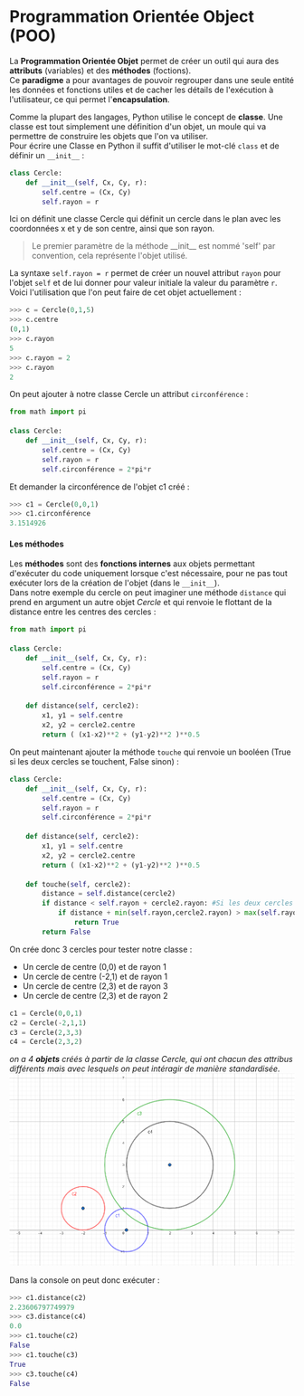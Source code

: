 # Programmation Orientée Object (POO)

La **Programmation Orientée Objet** permet de créer un outil qui aura des **attributs** (variables) et des **méthodes** (foctions).  
Ce **paradigme** a pour avantages de pouvoir regrouper dans une seule entité les données et fonctions utiles et de cacher les détails de l'exécution à l'utilisateur, ce qui permet l'**encapsulation**.

Comme la plupart des langages, Python utilise le concept de **classe**. Une classe est tout simplement une définition d'un objet, un moule qui va permettre de construire les objets que l'on va utiliser.  
Pour écrire une Classe en Python il suffit d'utiliser le mot-clé `class` et de définir un `__init__` :
```python
class Cercle:
    def __init__(self, Cx, Cy, r):
        self.centre = (Cx, Cy)
        self.rayon = r
```
Ici on définit une classe Cercle qui définit un cercle dans le plan avec les coordonnées x et y de son centre, ainsi que son rayon. 
> Le premier paramètre de la méthode \_\_init\_\_ est nommé 'self' par convention, cela représente l'objet utilisé.

La syntaxe `self.rayon = r` permet de créer un nouvel attribut `rayon` pour l'objet `self` et de lui donner pour valeur initiale la valeur du paramètre `r`.  
Voici l'utilisation que l'on peut faire de cet objet actuellement :
```python
>>> c = Cercle(0,1,5)
>>> c.centre
(0,1)
>>> c.rayon
5
>>> c.rayon = 2
>>> c.rayon
2
```

On peut ajouter à notre classe Cercle un attribut `circonférence` :
```python
from math import pi

class Cercle:
    def __init__(self, Cx, Cy, r):
        self.centre = (Cx, Cy)
        self.rayon = r
        self.circonférence = 2*pi*r
```
Et demander la circonférence de l'objet c1 créé :
```python
>>> c1 = Cercle(0,0,1)
>>> c1.circonférence
3.1514926
```

#### Les méthodes
Les **méthodes** sont des **fonctions internes** aux objets permettant d'exécuter du code uniquement lorsque c'est nécessaire, pour ne pas tout exécuter lors de la création de l'objet (dans le `__init__`).  
Dans notre exemple du cercle on peut imaginer une méthode `distance` qui prend en argument un autre objet *Cercle* et qui renvoie le flottant de la distance entre les centres des cercles :
```python
from math import pi

class Cercle:
    def __init__(self, Cx, Cy, r):
        self.centre = (Cx, Cy)
        self.rayon = r
        self.circonférence = 2*pi*r
        
	def distance(self, cercle2):
		x1, y1 = self.centre
		x2, y2 = cercle2.centre
		return ( (x1-x2)**2 + (y1-y2)**2 )**0.5
```

On peut maintenant ajouter la méthode `touche` qui renvoie un booléen (True si les deux cercles se touchent, False sinon) :
```python
class Cercle:
    def __init__(self, Cx, Cy, r):
        self.centre = (Cx, Cy)
        self.rayon = r
        self.circonférence = 2*pi*r
        
    def distance(self, cercle2):
        x1, y1 = self.centre
        x2, y2 = cercle2.centre
        return ( (x1-x2)**2 + (y1-y2)**2 )**0.5
		
    def touche(self, cercle2):
        distance = self.distance(cercle2)
        if distance < self.rayon + cercle2.rayon: #Si les deux cercles sont plus éloignés que la somme de leurs rayons ils ne se touchent pas
            if distance + min(self.rayon,cercle2.rayon) > max(self.rayon,cercle2.rayon): # Gère si on a un cercle contenu dans un autre
                return True
        return False 
```

On crée donc 3 cercles pour tester notre classe :
- Un cercle de centre (0,0) et de rayon 1
- Un cercle de centre (-2,1) et de rayon 1
- Un cercle de centre (2,3) et de rayon 3
- Un cercle de centre (2,3) et de rayon 2
```python
c1 = Cercle(0,0,1)
c2 = Cercle(-2,1,1)
c3 = Cercle(2,3,3)
c4 = Cercle(2,3,2)
```
*on a 4 **objets** créés à partir de la classe Cercle, qui ont chacun des attribus différents mais avec lesquels on peut intéragir de manière standardisée.*
![quatre cercles](https://raw.githubusercontent.com/TristanL06/Cyrano-NSI/main/Chapitre%203%20%3A%20POO/ressources/image.png)

Dans la console on peut donc exécuter :
```python
>>> c1.distance(c2)
2.23606797749979
>>> c3.distance(c4)
0.0
>>> c1.touche(c2)
False
>>> c1.touche(c3)
True
>>> c3.touche(c4)
False
```
